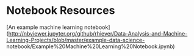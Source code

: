 # Notebook Resources

[An example machine learning notebook](http://nbviewer.jupyter.org/github/rhiever/Data-Analysis-and-Machine-Learning-Projects/blob/master/example-data-science-
notebook/Example%20Machine%20Learning%20Notebook.ipynb)